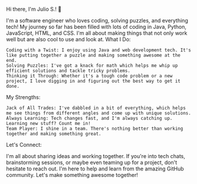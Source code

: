 Hi there, I'm Julio S.! 👋

I'm a software engineer who loves coding, solving puzzles, and everything tech! My journey so far has been filled with lots of coding in Java, Python, JavaScript, HTML, and CSS. I'm all about making things that not only work well but are also cool to use and look at.
What I Do:

    Coding with a Twist: I enjoy using Java and web development tech. It's like putting together a puzzle and making something awesome at the end.
    Solving Puzzles: I've got a knack for math which helps me whip up efficient solutions and tackle tricky problems.
    Thinking it Through: Whether it's a tough code problem or a new project, I love digging in and figuring out the best way to get it done.

My Strengths:

    Jack of All Trades: I've dabbled in a bit of everything, which helps me see things from different angles and come up with unique solutions.
    Always Learning: Tech changes fast, and I'm always catching up. Learning new stuff? Count me in!
    Team Player: I shine in a team. There's nothing better than working together and making something great.

Let's Connect:

I'm all about sharing ideas and working together. If you're into tech chats, brainstorming sessions, or maybe even teaming up for a project, don't hesitate to reach out. I'm here to help and learn from the amazing GitHub community. Let's make something awesome together!


